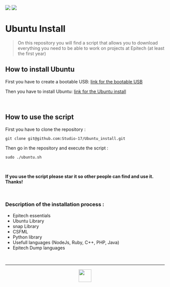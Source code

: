 <img src="https://img.shields.io/badge/Github-Studio--17-06DFF9"> <img src="https://img.shields.io/badge/Release-v1.0-32F906">

# Ubuntu Install

>On this repository you will find a script that allows you to download everything you need to be able to work on projects at Epitech (at least the first year)

## How to install Ubuntu

First you have to create a bootable USB:
[link for the bootable USB](https://ubuntu.com/tutorials/create-a-usb-stick-on-ubuntu#4-iso-and-usb-selection)

Then you have to install Ubuntu:
[link for the Ubuntu install](https://ubuntu.com/tutorials/install-ubuntu-desktop#4-boot-from-usb-flash-drive)

<br>

## How to use the script

First you have to clone the repository :

```git clone git@github.com:Studio-17/Ubuntu_install.git```

Then go in the repository and execute the script :

```sudo ./ubuntu.sh```

<br>

**If you use the script please star it so other people can find and use it. Thanks!**

<br>

### Description of the installation process :

- Epitech essentials
- Ubuntu Library
- snap Library
- CSFML
- Python library
- Usefull languages (NodeJs, Ruby, C++, PHP, Java)
- Epitech Dump languages

<br>

---

<div align="center">

<a href="https://github.com/Studio-17" target="_blank"><img src="./voc17.gif" width="40"></a>

</div>
